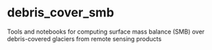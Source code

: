 # debris_cover_smb
Tools and notebooks for computing surface mass balance (SMB) over debris-covered glaciers from remote sensing products
